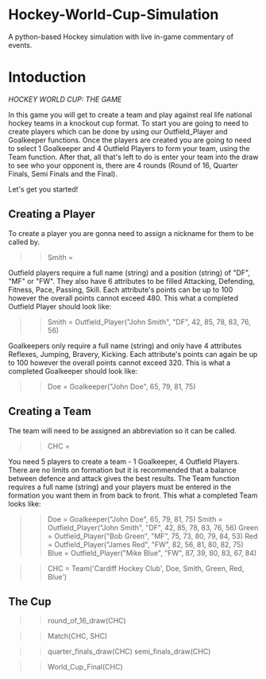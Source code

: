 # Hockey-World-Cup-Simulation
A python-based Hockey simulation with live in-game commentary of events.

# Intoduction

*HOCKEY WORLD CUP: THE GAME*

In this game you will get to create a team and play against real life national hockey teams in a knockout cup format. To start you are going to need to create players which can be done by using our Outfield_Player and Goalkeeper functions. Once the players are created you are going to need to select 1 Goalkeeper and 4 Outfield Players to form your team, using the Team function. After that, all that's left to do is enter your team into the draw to see who your opponent is, there are 4 rounds (Round of 16, Quarter Finals, Semi Finals and the Final).

Let's get you started!

## Creating a Player

To create a player you are gonna need to assign a nickname for them to be called by.

>> Smith = 

Outfield players require a full name (string) and a position (string) of "DF", "MF" or "FW". They also have 6 attributes to be filled Attacking, Defending, Fitness, Pace, Passing, Skill. Each attribute's points can be up to 100 however the overall points cannot exceed 480. This what a completed Outfield Player should look like:

>> Smith = Outfield_Player("John Smith", "DF", 42, 85, 78, 83, 76, 56)

Goalkeepers only require a full name (string) and only have 4 attributes Reflexes, Jumping, Bravery, Kicking. Each attribute's points can again be up to 100 however the overall points cannot exceed 320. This is what a completed Goalkeeper should look like:

>> Doe = Goalkeeper("John Doe", 65, 79, 81, 75)

## Creating a Team

The team will need to be assigned an abbreviation so it can be called.

>> CHC =  

You need 5 players to create a team - 1 Goalkeeper, 4 Outfield Players. There are no limits on formation but it is recommended that a balance between defence and attack gives the best results. The Team function requires a full name (string) and your players must be entered in the formation you want them in from back to front. This what a completed Team looks like:

>> Doe = Goalkeeper("John Doe", 65, 79, 81, 75)
>> Smith = Outfield_Player("John Smith", "DF", 42, 85, 78, 83, 76, 56)
>> Green = Outfield_Player("Bob Green", "MF", 75, 73, 80, 79, 84, 53)
>> Red = Outfield_Player("James Red", "FW", 82, 56, 81, 80, 82, 75)
>> Blue = Outfield_Player("Mike Blue", "FW", 87, 39, 80, 83, 67, 84)

>> CHC = Team('Cardiff Hockey Club', Doe, Smith, Green, Red, Blue')

## The Cup


>> round_of_16_draw(CHC)

>> Match(CHC, SHC)

>> quarter_finals_draw(CHC)
>> semi_finals_draw(CHC)

>>World_Cup_Final(CHC)
